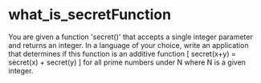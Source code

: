 what_is_secretFunction
======================
You are given a function 'secret()' that accepts a single integer parameter and returns an integer. 
In a language of your choice, write an application that determines if this function is an 
additive function [ secret(x+y) = secret(x) + secret(y) ] for all prime 
numbers under N where N is a given integer.
